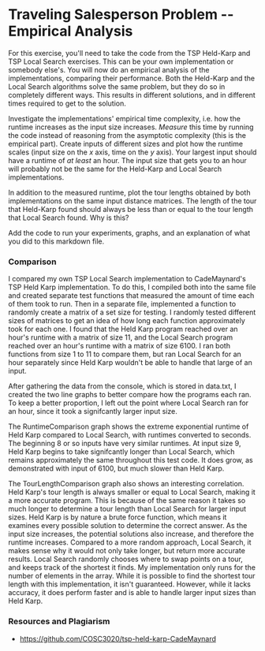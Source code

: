 # Traveling Salesperson Problem -- Empirical Analysis

For this exercise, you'll need to take the code from the TSP Held-Karp and TSP
Local Search exercises. This can be your own implementation or somebody else's.
You will now do an empirical analysis of the implementations, comparing their
performance. Both the Held-Karp and the Local Search algorithms solve the same
problem, but they do so in completely different ways. This results in different
solutions, and in different times required to get to the solution.

Investigate the implementations' empirical time complexity, i.e. how the runtime
increases as the input size increases. *Measure* this time by running the code
instead of reasoning from the asymptotic complexity (this is the empirical
part). Create inputs of different sizes and plot how the runtime scales (input
size on the $x$ axis, time on the $y$ axis). Your largest input should have a
runtime of *at least* an hour. The input size that gets you to an hour will
probably not be the same for the Held-Karp and Local Search implementations.

In addition to the measured runtime, plot the tour lengths obtained by both
implementations on the same input distance matrices. The length of the tour that
Held-Karp found should always be less than or equal to the tour length that
Local Search found. Why is this?

Add the code to run your experiments, graphs, and an explanation of what you did
to this markdown file.

### Comparison 

I compared my own TSP Local Search implementation to CadeMaynard's TSP Held Karp implementation. To do this, I compiled both into the same file and created separate test functions that measured the amount of time each of them took to run. Then in a separate file, implemented a function to randomly create a matrix of a set size for testing. I randomly tested different sizes of matrices to get an idea of how long each function approximately took for each one. I found that the Held Karp program reached over an hour's runtime with a matrix of size 11, and the Local Search program reached over an hour's runtime with a matrix of size 6100. I ran both functions from size 1 to 11 to compare them, but ran Local Search for an hour separately since Held Karp wouldn't be able to handle that large of an input. 

After gathering the data from the console, which is stored in data.txt, I created the two line graphs to better compare how the programs each ran. To keep a better proportion, I left out the point where Local Search ran for an hour, since it took a signifcantly larger input size. 

The RuntimeComparison graph shows the extreme exponential runtime of Held Karp compared to Local Search, with runtimes converted to seconds. The beginning 8 or so inputs have very similar runtimes. At input size 9, Held Karp begins to take signifcantly longer than Local Search, which remains approximately the same throughout this test code. It does grow, as demonstrated with input of 6100, but much slower than Held Karp. 

The TourLengthComparison graph also shows an interesting correlation. Held Karp's tour length is always smaller or equal to Local Search, making it a more accurate program. This is because of the same reason it takes so much longer to determine a tour length than Local Search for larger input sizes. Held Karp is by nature a brute force function, which means it examines every possible solution to determine the correct answer. As the input size increases, the potential solutions also increase, and therefore the runtime increases. Compared to a more random approach, Local Search, it makes sense why it would not only take longer, but return more accurate results. Local Search randomly chooses where to swap points on a tour, and keeps track of the shortest it finds. My implementation only runs for the number of elements in the array. While it is possible to find the shortest tour length with this implementation, it isn't guaranteed. However, while it lacks accuracy, it does perform faster and is able to handle larger input sizes than Held Karp. 


### Resources and Plagiarism

- https://github.com/COSC3020/tsp-held-karp-CadeMaynard
